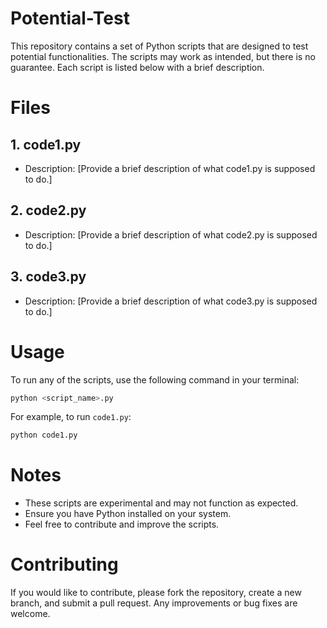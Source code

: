 # Potential-Test

This repository contains a set of Python scripts that are designed to test potential functionalities. The scripts may work as intended, but there is no guarantee. Each script is listed below with a brief description.

# Files

## 1. **code1.py**
   - Description: [Provide a brief description of what code1.py is supposed to do.]

## 2. **code2.py**
   - Description: [Provide a brief description of what code2.py is supposed to do.]

## 3. **code3.py**
   - Description: [Provide a brief description of what code3.py is supposed to do.]

# Usage

To run any of the scripts, use the following command in your terminal:

```bash
python <script_name>.py
```

For example, to run `code1.py`:

```bash
python code1.py
```

# Notes

- These scripts are experimental and may not function as expected.
- Ensure you have Python installed on your system.
- Feel free to contribute and improve the scripts.

# Contributing

If you would like to contribute, please fork the repository, create a new branch, and submit a pull request. Any improvements or bug fixes are welcome.

